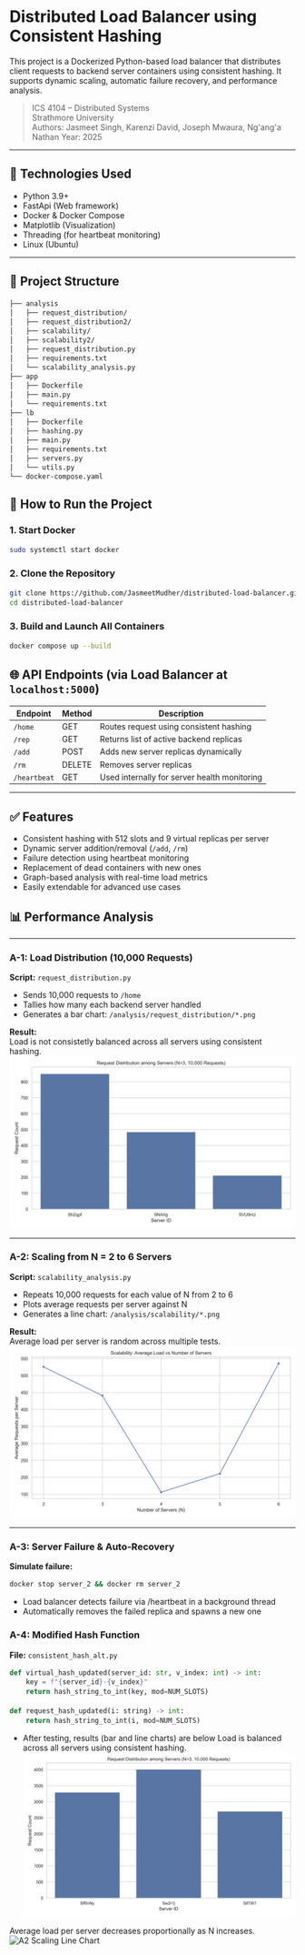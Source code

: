 # Distributed Load Balancer using Consistent Hashing

This project is a Dockerized Python-based load balancer that distributes client requests to backend server containers using consistent hashing. It supports dynamic scaling, automatic failure recovery, and performance analysis.

> ICS 4104 – Distributed Systems  
> Strathmore University  
> Authors: Jasmeet Singh, Karenzi David, Joseph Mwaura, Ng'ang'a Nathan 
> Year: 2025

---

## 🔧 Technologies Used

- Python 3.9+
- FastApi (Web framework)
- Docker & Docker Compose
- Matplotlib (Visualization)
- Threading (for heartbeat monitoring)
- Linux (Ubuntu)

---

## 📁 Project Structure
```
├── analysis
│   ├── request_distribution/
│   ├── request_distribution2/
│   ├── scalability/
│   ├── scalability2/
│   ├── request_distribution.py
│   ├── requirements.txt
│   └── scalability_analysis.py
├── app
│   ├── Dockerfile
│   ├── main.py
│   └── requirements.txt
├── lb
│   ├── Dockerfile
│   ├── hashing.py
│   ├── main.py
│   ├── requirements.txt
│   ├── servers.py
│   └── utils.py
└── docker-compose.yaml

```
## 🚀 How to Run the Project
### 1. Start Docker

```bash
sudo systemctl start docker
```
### 2. Clone the Repository
```bash
git clone https://github.com/JasmeetMudher/distributed-load-balancer.git
cd distributed-load-balancer
```
### 3. Build and Launch All Containers
```bash
docker compose up --build
```
## 🌐 API Endpoints (via Load Balancer at `localhost:5000`)

| Endpoint     | Method | Description                                      |
|--------------|--------|--------------------------------------------------|
| `/home`      | GET    | Routes request using consistent hashing         |
| `/rep`       | GET    | Returns list of active backend replicas         |
| `/add`       | POST   | Adds new server replicas dynamically            |
| `/rm`        | DELETE | Removes server replicas                         |
| `/heartbeat` | GET    | Used internally for server health monitoring    |

---

## ✅ Features

- Consistent hashing with 512 slots and 9 virtual replicas per server
- Dynamic server addition/removal (`/add`, `/rm`)
- Failure detection using heartbeat monitoring
- Replacement of dead containers with new ones
- Graph-based analysis with real-time load metrics
- Easily extendable for advanced use cases

## 📊 Performance Analysis

---

### A-1: Load Distribution (10,000 Requests)

**Script:** `request_distribution.py`

- Sends 10,000 requests to `/home`
- Tallies how many each backend server handled
- Generates a bar chart: `/analysis/request_distribution/*.png`

**Result:**  
Load is not consistetly balanced across all servers using consistent hashing.
![A1 Load Distribution Bar Chart](./analysis/request_distribution/1688.png)


---

### A-2: Scaling from N = 2 to 6 Servers

**Script:** `scalability_analysis.py`

- Repeats 10,000 requests for each value of N from 2 to 6
- Plots average requests per server against N
- Generates a line chart: `/analysis/scalability/*.png`

**Result:**  
Average load per server is random across multiple tests.
![A2 Scaling Line Chart](/analysis/scalability/scalability_plot_5940.png)


---

### A-3: Server Failure & Auto-Recovery

**Simulate failure:**

```bash
docker stop server_2 && docker rm server_2
```
- Load balancer detects failure via /heartbeat in a background thread
- Automatically removes the failed replica and spawns a new one

### A-4: Modified Hash Function

**File:** `consistent_hash_alt.py`

```python
def virtual_hash_updated(server_id: str, v_index: int) -> int:
    key = f"{server_id}-{v_index}"
    return hash_string_to_int(key, mod=NUM_SLOTS)

def request_hash_updated(i: string) -> int:
    return hash_string_to_int(i, mod=NUM_SLOTS)
```

- After testing, results (bar and line charts) are below
Load is balanced across all servers using consistent hashing.
![A1 Load Distribution Bar Chart](./analysis/request_distribution2/3245.png)

Average load per server decreases proportionally as N increases.
![A2 Scaling Line Chart](/analysis/scalability2/scalability_plot_8056.png)